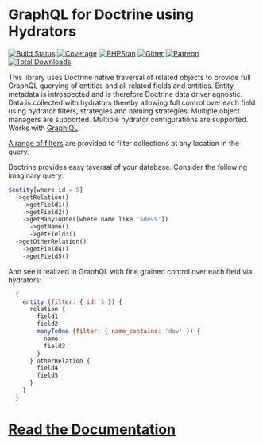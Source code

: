GraphQL for Doctrine using Hydrators
====================================

[![Build Status](https://travis-ci.org/API-Skeletons/zf-doctrine-graphql.svg)](https://travis-ci.org/API-Skeletons/zf-doctrine-graphql)
[![Coverage](https://coveralls.io/repos/github/API-Skeletons/zf-doctrine-graphql/badge.svg?branch=master&124)](https://coveralls.io/repos/github/API-Skeletons/zf-doctrine-graphql/badge.svg?branch=master&124)
[![PHPStan](https://img.shields.io/badge/PHPStan-enabled-brightgreen.svg?style=flat)](https://github.com/phpstan/phpstan)
[![Gitter](https://badges.gitter.im/api-skeletons/open-source.svg)](https://gitter.im/api-skeletons/open-source)
[![Patreon](https://img.shields.io/badge/patreon-donate-yellow.svg)](https://www.patreon.com/apiskeletons)
[![Total Downloads](https://poser.pugx.org/api-skeletons/zf-doctrine-graphql/downloads)](https://packagist.org/packages/api-skeletons/zf-doctrine-graphql)

This library uses Doctrine native traversal of related objects to provide full GraphQL
querying of entities and all related fields and entities.
Entity metadata is introspected and is therefore Doctrine data driver agnostic.
Data is collected with hydrators thereby
allowing full control over each field using hydrator filters, strategies and naming strategies.
Multiple object managers are supported. Multiple hydrator configurations are supported.
Works with [GraphiQL](https://github.com/graphql/graphiql).

[A range of filters](http://graphql.apiskeletons.com/en/latest/queries.html)
are provided to filter collections at any location in the query.

Doctrine provides easy taversal of your database.  Consider the following imaginary query:
```php
$entity[where id = 5]
  ->getRelation()
    ->getField1()
    ->getField2()
    ->getManyToOne([where name like '%dev%'])
      ->getName()
      ->getField3()
  ->getOtherRelation()
    ->getField4()
    ->getField5()
```

And see it realized in GraphQL with fine grained control over each field via hydrators:

```js
  { 
    entity (filter: { id: 5 }) { 
      relation { 
        field1 
        field2 
        manyToOne (filter: { name_contains: 'dev' }) { 
          name 
          field3 
        } 
      } otherRelation { 
        field4 
        field5 
      } 
    } 
  }
```


[Read the Documentation](http://graphql.apiskeletons.com)
==========================================================
